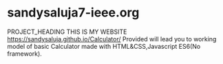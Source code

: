# sandysaluja7-ieee.org
PROJECT_HEADING
THIS IS MY WEBSITE
https://sandysaluja.github.io/Calculator/
Provided will lead you to working model of basic Calculator made with HTML&CSS,Javascript ES6(No framework).
